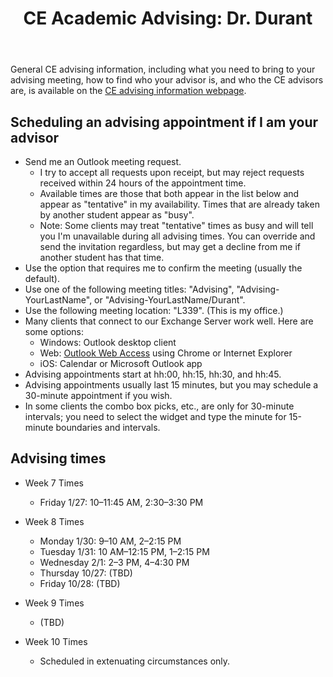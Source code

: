 ﻿---
title: "CE Academic Advising: Dr. Durant"
---

General CE advising information, including what you need to bring to your advising meeting, how to find who your advisor is, and who the CE advisors are, is available on the
[CE advising information webpage](./).

## Scheduling an advising appointment if I am your advisor

* Send me an Outlook meeting request.
  * I try to accept all requests upon receipt, but may reject requests received within 24 hours of the appointment time.
  * Available times are those that both appear in the list below and appear as "tentative" in my availability. Times that are already taken by another student appear as "busy".
  * Note: Some clients may treat "tentative" times as busy and will tell you I'm unavailable during all advising times. You can override and send the invitation regardless, but may get a decline from me if another student has that time.
* Use the option that requires me to confirm the meeting (usually the default).
* Use one of the following meeting titles: "Advising", "Advising-YourLastName", or "Advising-YourLastName/Durant".
* Use the following meeting location: "L339". (This is my office.)
* Many clients that connect to our Exchange Server work well. Here are some options:
  * Windows: Outlook desktop client
  * Web: [Outlook Web Access](https://outlook.office365.com/) using Chrome or Internet Explorer
  * iOS: Calendar or Microsoft Outlook app
* Advising appointments start at hh:00, hh:15, hh:30, and hh:45.
* Advising appointments usually last 15 minutes, but you may schedule a 30-minute appointment if you wish.
* In some clients the combo box picks, etc., are only for 30-minute intervals; you need to select the widget and type the minute for 15-minute boundaries and intervals.

## Advising times

* Week 7 Times
  * Friday 1/27: 10–11:45 AM, 2:30–3:30 PM

* Week 8 Times
  * Monday 1/30: 9–10 AM, 2–2:15 PM
  * Tuesday 1/31: 10 AM–12:15 PM, 1–2:15 PM
  * Wednesday 2/1: 2–3 PM, 4–4:30 PM
  * Thursday 10/27: (TBD)
  * Friday 10/28: (TBD)

* Week 9 Times
  * (TBD)

* Week 10 Times
  * Scheduled in extenuating circumstances only.
